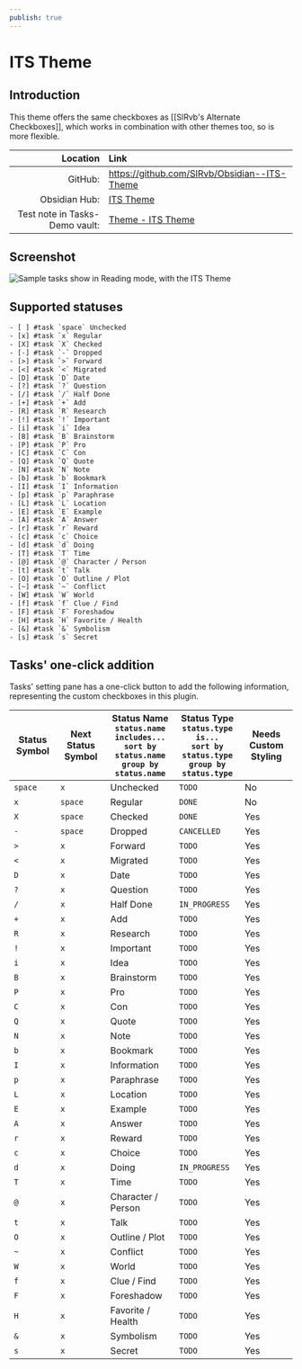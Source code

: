 ```yaml
---
publish: true
---
```


# ITS Theme

## Introduction

This theme offers the same checkboxes as [[SlRvb's Alternate Checkboxes]], which works in combination with other themes too, so is more flexible.

|                       Location | Link                                                                                                                                                        |
| ------------------------------:|:----------------------------------------------------------------------------------------------------------------------------------------------------------- |
|                        GitHub: | <https://github.com/SlRvb/Obsidian--ITS-Theme>                                                                                                              |
|                  Obsidian Hub: | [ITS Theme](https://publish.obsidian.md/hub/02+-+Community+Expansions/02.05+All+Community+Expansions/Themes/ITS+Theme)                                      |
| Test note in Tasks-Demo vault: | [Theme - ITS Theme](https://github.com/obsidian-tasks-group/obsidian-tasks/blob/main/resources/sample_vaults/Tasks-Demo/Styling/Theme%20-%20ITS%20Theme.md) |

## Screenshot

![Sample tasks show in Reading mode, with the ITS Theme](../../../images/theme-its-reading-view.png)

## Supported statuses

<!-- snippet: DocsSamplesForStatuses.test.Theme_ITS_Text.approved.txt -->
```txt
- [ ] #task `space` Unchecked
- [x] #task `x` Regular
- [X] #task `X` Checked
- [-] #task `-` Dropped
- [>] #task `>` Forward
- [<] #task `<` Migrated
- [D] #task `D` Date
- [?] #task `?` Question
- [/] #task `/` Half Done
- [+] #task `+` Add
- [R] #task `R` Research
- [!] #task `!` Important
- [i] #task `i` Idea
- [B] #task `B` Brainstorm
- [P] #task `P` Pro
- [C] #task `C` Con
- [Q] #task `Q` Quote
- [N] #task `N` Note
- [b] #task `b` Bookmark
- [I] #task `I` Information
- [p] #task `p` Paraphrase
- [L] #task `L` Location
- [E] #task `E` Example
- [A] #task `A` Answer
- [r] #task `r` Reward
- [c] #task `c` Choice
- [d] #task `d` Doing
- [T] #task `T` Time
- [@] #task `@` Character / Person
- [t] #task `t` Talk
- [O] #task `O` Outline / Plot
- [~] #task `~` Conflict
- [W] #task `W` World
- [f] #task `f` Clue / Find
- [F] #task `F` Foreshadow
- [H] #task `H` Favorite / Health
- [&] #task `&` Symbolism
- [s] #task `s` Secret
```
<!-- endSnippet -->

## Tasks' one-click addition

Tasks' setting pane has a one-click button to add the following information, representing the custom checkboxes in this plugin.

<!-- placeholder to force blank line before included text --><!-- include: DocsSamplesForStatuses.test.Theme_ITS_Table.approved.md -->

| Status Symbol | Next Status Symbol | Status Name<br>`status.name includes...`<br>`sort by status.name`<br>`group by status.name` | Status Type<br>`status.type is...`<br>`sort by status.type`<br>`group by status.type` | Needs Custom Styling |
| ----- | ----- | ----- | ----- | ----- |
| `space` | `x` | Unchecked | `TODO` | No |
| `x` | `space` | Regular | `DONE` | No |
| `X` | `space` | Checked | `DONE` | Yes |
| `-` | `space` | Dropped | `CANCELLED` | Yes |
| `>` | `x` | Forward | `TODO` | Yes |
| `<` | `x` | Migrated | `TODO` | Yes |
| `D` | `x` | Date | `TODO` | Yes |
| `?` | `x` | Question | `TODO` | Yes |
| `/` | `x` | Half Done | `IN_PROGRESS` | Yes |
| `+` | `x` | Add | `TODO` | Yes |
| `R` | `x` | Research | `TODO` | Yes |
| `!` | `x` | Important | `TODO` | Yes |
| `i` | `x` | Idea | `TODO` | Yes |
| `B` | `x` | Brainstorm | `TODO` | Yes |
| `P` | `x` | Pro | `TODO` | Yes |
| `C` | `x` | Con | `TODO` | Yes |
| `Q` | `x` | Quote | `TODO` | Yes |
| `N` | `x` | Note | `TODO` | Yes |
| `b` | `x` | Bookmark | `TODO` | Yes |
| `I` | `x` | Information | `TODO` | Yes |
| `p` | `x` | Paraphrase | `TODO` | Yes |
| `L` | `x` | Location | `TODO` | Yes |
| `E` | `x` | Example | `TODO` | Yes |
| `A` | `x` | Answer | `TODO` | Yes |
| `r` | `x` | Reward | `TODO` | Yes |
| `c` | `x` | Choice | `TODO` | Yes |
| `d` | `x` | Doing | `IN_PROGRESS` | Yes |
| `T` | `x` | Time | `TODO` | Yes |
| `@` | `x` | Character / Person | `TODO` | Yes |
| `t` | `x` | Talk | `TODO` | Yes |
| `O` | `x` | Outline / Plot | `TODO` | Yes |
| `~` | `x` | Conflict | `TODO` | Yes |
| `W` | `x` | World | `TODO` | Yes |
| `f` | `x` | Clue / Find | `TODO` | Yes |
| `F` | `x` | Foreshadow | `TODO` | Yes |
| `H` | `x` | Favorite / Health | `TODO` | Yes |
| `&` | `x` | Symbolism | `TODO` | Yes |
| `s` | `x` | Secret | `TODO` | Yes |

<!-- placeholder to force blank line after included text --><!-- endInclude -->
